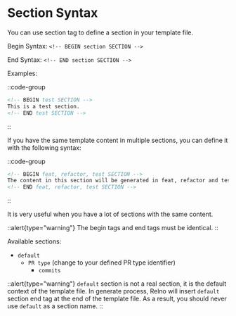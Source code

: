# Section Syntax

You can use section tag to define a section in your template file.

Begin Syntax: `<!-- BEGIN section SECTION -->`

End Syntax: `<!-- END section SECTION -->`

Examples:

::code-group
```markdown [Template]
<!-- BEGIN test SECTION -->
This is a test section.
<!-- END test SECTION -->
```
::

If you have the same template content in multiple sections, you can define it with the following syntax:

::code-group
```markdown [Template]
<!-- BEGIN feat, refactor, test SECTION -->
The content in this section will be generated in feat, refactor and test sections.
<!-- END feat, refactor, test SECTION -->
```
::

It is very useful when you have a lot of sections with the same content.

::alert{type="warning"}
The begin tags and end tags must be identical.
::

Available sections:

- `default`
  - `PR type` (change to your defined PR type identifier)
    - `commits`

::alert{type="warning"}
`default` section is not a real section, it is the default context of the template file. In generate process, Relno will insert `default` section end tag at the end of the template file. As a result, you should never use `default` as a section name.
::
